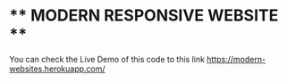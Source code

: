 # ** MODERN RESPONSIVE WEBSITE **

You can check the Live Demo of this code to this link https://modern-websites.herokuapp.com/
